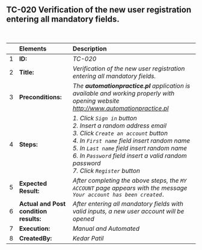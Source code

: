 ## TC-020 Verification of the new user registration entering all mandatory fields.

<br>

|     | Elements             | Description                                                                                                                           |
| :-- | :------------------- | :------------------------------------------------------------------------------------------------------------------------------------ |
| 1   | **ID:**              | _TC-020_                                                                                                                              |
| 2   | **Title:**           | _Verification of the new user registration entering all mandatory fields._                                                                                            |
| 3   | **Preconditions:**   | _The **automationpractice.pl** application is available and working properly with opening website http://www.automationpractice.pl_                                                         |
| 4   | **Steps:**           | _1. Click `Sign in` button <br> 2. Insert a random address email <br> 3. Click `Create an account` button <br> 4. In `First name` field insert random name <br> 5. In `Last name` field insert random name <br> 6. In `Password` field insert a valid random password <br> 7. Click `Register` button_                   |
| 5   | **Expected Result:** |  _After completing the above steps, the `MY ACCOUNT` page appears with the message `Your account has been created.`_  |
| 6   | **Actual and Post condition results:** | _After entering all mandatory fields with valid inputs, a new user account will be opened_                                                                  |
| 7   | **Execution:**       | _Manual and Automated_                                                                                                                |
| 8   | **CreatedBy:**       |_Kedar Patil_      |                                                                                                                                                                                                                                                                                                                                                                                                                                                                                                                        |